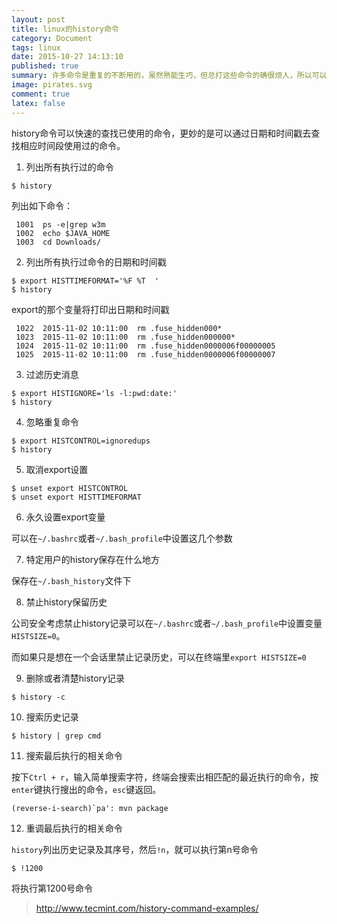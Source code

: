 ```yaml
---
layout: post
title: linux的history命令
category: Document
tags: linux
date: 2015-10-27 14:13:10
published: true
summary: 许多命令是重复的不断用的，虽然熟能生巧，但总打这些命令的确很烦人，所以可以通过history命令来简化重复命令的使用。
image: pirates.svg
comment: true
latex: false
---
```


history命令可以快速的查找已使用的命令，更妙的是可以通过日期和时间戳去查找相应时间段使用过的命令。

1. 列出所有执行过的命令

```
$ history
```

列出如下命令：

```
 1001  ps -e|grep w3m
 1002  echo $JAVA_HOME
 1003  cd Downloads/
```

2. 列出所有执行过命令的日期和时间戳

```
$ export HISTTIMEFORMAT='%F %T  '
$ history
```

export的那个变量将打印出日期和时间戳

```
 1022  2015-11-02 10:11:00  rm .fuse_hidden000*
 1023  2015-11-02 10:11:00  rm .fuse_hidden000000*
 1024  2015-11-02 10:11:00  rm .fuse_hidden0000006f00000005 
 1025  2015-11-02 10:11:00  rm .fuse_hidden0000006f00000007 
```

3. 过滤历史消息

```
$ export HISTIGNORE='ls -l:pwd:date:'
$ history
```

4. 忽略重复命令

```
$ export HISTCONTROL=ignoredups
$ history
```

5. 取消export设置

```
$ unset export HISTCONTROL
$ unset export HISTTIMEFORMAT
```

6. 永久设置export变量

可以在`~/.bashrc`或者`~/.bash_profile`中设置这几个参数

7. 特定用户的history保存在什么地方

保存在`~/.bash_history`文件下

8. 禁止history保留历史

公司安全考虑禁止history记录可以在`~/.bashrc`或者`~/.bash_profile`中设置变量`HISTSIZE=0`。

而如果只是想在一个会话里禁止记录历史，可以在终端里`export HISTSIZE=0`

9. 删除或者清楚history记录

```
$ history -c
```

10. 搜索历史记录

```
$ history | grep cmd
```

11. 搜索最后执行的相关命令

按下`Ctrl + r`，输入简单搜索字符，终端会搜索出相匹配的最近执行的命令，按`enter`键执行搜出的命令，`esc`键返回。

```
(reverse-i-search)`pa': mvn package
```

12. 重调最后执行的相关命令

`history`列出历史记录及其序号，然后`!n`，就可以执行第n号命令

```
$ !1200
```

将执行第1200号命令


> http://www.tecmint.com/history-command-examples/


